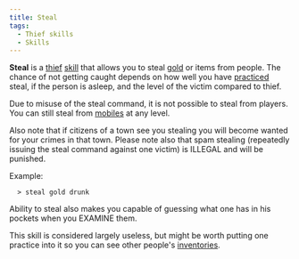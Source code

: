 ```yaml
---
title: Steal
tags:
  - Thief skills
  - Skills
---
```

**Steal** is a [thief](thief "wikilink") [skill](skill "wikilink") that
allows you to steal [gold](gold "wikilink") or items from people. The
chance of not getting caught depends on how well you have
[practiced](practice "wikilink") steal, if the person is asleep, and the
level of the victim compared to thief.

Due to misuse of the steal command, it is not possible to steal from
players. You can still steal from [mobiles](mobile "wikilink") at any
level.

Also note that if citizens of a town see you stealing you will become
wanted for your crimes in that town. Please note also that spam stealing
(repeatedly issuing the steal command against one victim) is ILLEGAL and
will be punished.

Example:

`  > steal gold drunk`

Ability to steal also makes you capable of guessing what one has in his
pockets when you EXAMINE them.

This skill is considered largely useless, but might be worth putting one
practice into it so you can see other people's
[inventories](inventory "wikilink").
 